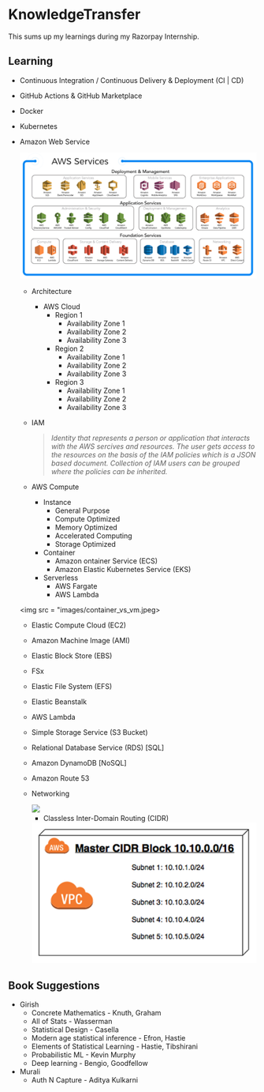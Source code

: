 # KnowledgeTransfer

This sums up my learnings during my Razorpay Internship.


## Learning

- Continuous Integration / Continuous Delivery & Deployment (CI | CD)

- GitHub Actions & GitHub Marketplace

- Docker

- Kubernetes

- Amazon Web Service 

    <img src = "images/aws_mindmap.png">

     - Architecture
        - AWS Cloud
            - Region 1
                - Availability Zone 1
                - Availability Zone 2
                - Availability Zone 3
            - Region 2
                - Availability Zone 1
                - Availability Zone 2
                - Availability Zone 3
            - Region 3
                - Availability Zone 1
                - Availability Zone 2
                - Availability Zone 3

    - IAM
        > *Identity that represents a person or application that interacts with the AWS sercives and resources.*
        > *The user gets access to the resources on the basis of the IAM policies which is a JSON based document.*
        > *Collection of IAM users can be grouped where the policies can be inherited.*
    
    - AWS Compute
        - Instance
            - General Purpose
            - Compute Optimized
            - Memory Optimized
            - Accelerated Computing
            - Storage Optimized
        - Container
            - Amazon ontainer Service (ECS)
            - Amazon Elastic Kubernetes Service (EKS)
        - Serverless
            - AWS Fargate
            - AWS Lambda

    <img src = "images/container_vs_vm.jpeg>

    - Elastic Compute Cloud (EC2)
    - Amazon Machine Image (AMI)
    - Elastic Block Store (EBS)
    - FSx
    - Elastic File System (EFS)
    - Elastic Beanstalk
    - AWS Lambda
    - Simple Storage Service (S3 Bucket)
    - Relational Database Service (RDS) [SQL]
    - Amazon DynamoDB [NoSQL]
    - Amazon Route 53

    - Networking
        
      <img src = "images/vpc.png">

        - Classless Inter-Domain Routing (CIDR)
        
        <img src = "images/vpc_cidr.png">    
        
            


## Book Suggestions

- Girish
    - Concrete Mathematics - Knuth, Graham
    - All of Stats - Wasserman 
    - Statistical Design - Casella 
    - Modern age statistical inference - Efron, Hastie
    - Elements of Statistical Learning - Hastie, Tibshirani
    - Probabilistic ML - Kevin Murphy
    - Deep learning - Bengio, Goodfellow
- Murali
    - Auth N Capture - Aditya Kulkarni